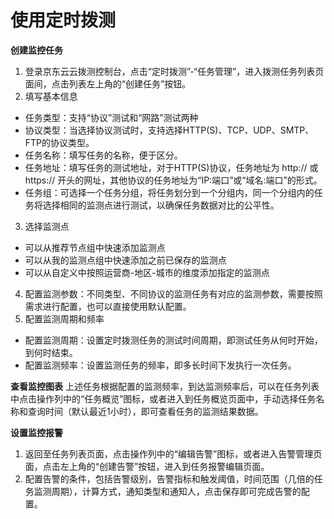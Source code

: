 # 使用定时拨测
**创建监控任务**
1. 登录京东云云拨测控制台，点击“定时拨测”-“任务管理”，进入拨测任务列表页面间，点击列表左上角的“创建任务”按钮。
2. 填写基本信息
- 任务类型：支持“协议”测试和“网路”测试两种
- 协议类型：当选择协议测试时，支持选择HTTP(S)、TCP、UDP、SMTP、FTP的协议类型。
- 任务名称：填写任务的名称，便于区分。
- 任务地址：填写任务的测试地址，对于HTTP(S)协议，任务地址为 http:// 或 https:// 开头的网址，其他协议的任务地址为“IP:端口”或“域名:端口”的形式。
- 任务组：可选择一个任务分组，将任务划分到一个分组内，同一个分组内的任务将选择相同的监测点进行测试，以确保任务数据对比的公平性。
3. 选择监测点
- 可以从推荐节点组中快速添加监测点
- 可以从我的监测点组中快速添加之前已保存的监测点
- 可以从自定义中按照运营商-地区-城市的维度添加指定的监测点
4. 配置监测参数：不同类型、不同协议的监测任务有对应的监测参数，需要按照需求进行配置，也可以直接使用默认配置。
5. 配置监测周期和频率
- 配置监测周期：设置定时拨测任务的测试时间周期，即测试任务从何时开始，到何时结束。
- 配置监测频率：设置监测任务的频率，即多长时间下发执行一次任务。

**查看监控图表**
上述任务根据配置的监测频率，到达监测频率后，可以在任务列表中点击操作列中的“任务概览”图标，或者进入到任务概览页面中，手动选择任务名称和查询时间（默认最近1小时），即可查看任务的监测结果数据。

**设置监控报警**
1. 返回至任务列表页面，点击操作列中的“编辑告警”图标，或者进入告警管理页面，点击左上角的“创建告警”按钮，进入到任务报警编辑页面。
2. 配置告警的条件，包括告警级别，告警指标和触发阈值，时间范围（几倍的任务监测周期），计算方式，通知类型和通知人，点击保存即可完成告警的配置。
